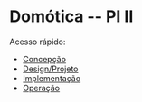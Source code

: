 # Domótica -- PI II
Acesso rápido:
  - [Concepção](.Concepcao.md)
  - [Design/Projeto](.Design.md)
  - [Implementação](.Implementacao)
  - [Operação](.Operação.md)

